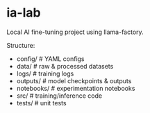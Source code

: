 # ia-lab

Local AI fine-tuning project using llama-factory.

Structure:
- config/       # YAML configs
- data/         # raw & processed datasets
- logs/         # training logs
- outputs/      # model checkpoints & outputs
- notebooks/    # experimentation notebooks
- src/          # training/inference code
- tests/        # unit tests
